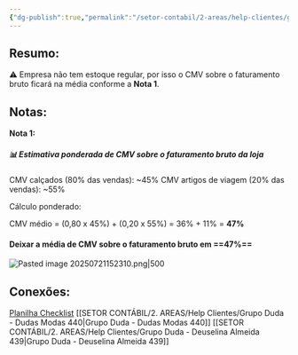 ```yaml
---
{"dg-publish":true,"permalink":"/setor-contabil/2-areas/help-clientes/grupo-duda-dudas-modas-440/","dgPassFrontmatter":true,"created":"2025-07-21T15:20:07.247-03:00","updated":"2025-07-22T10:08:22.975-03:00"}
---
```


## **Resumo:**

⚠️ Empresa não tem estoque regular, por isso o  CMV sobre o faturamento bruto ficará na média conforme a **Nota 1**.


## **Notas:**


**Nota 1:**
##### 📊 Estimativa ponderada de CMV sobre o faturamento bruto da loja


CMV calçados (80% das vendas): ~45%
CMV artigos de viagem (20% das vendas): ~55%

Cálculo ponderado:

CMV médio = (0,80 x 45%) + (0,20 x 55%) = 36% + 11% = **47%**

#### Deixar a média de CMV sobre o faturamento bruto em ==**47%**==



![Pasted image 20250721152310.png|500](/img/user/4%20ARQUIVOS/Pasted%20image%2020250721152310.png)



## **Conexões:**

[Planilha Checklist](https://docs.google.com/spreadsheets/d/1gXmgnmnMHAzqkPoeEKGZl5QKN-78s_vL/edit?gid=1532359170#gid=1532359170)
[[SETOR CONTÁBIL/2. AREAS/Help Clientes/Grupo Duda - Dudas Modas 440\|Grupo Duda - Dudas Modas 440]]
[[SETOR CONTÁBIL/2. AREAS/Help Clientes/Grupo Duda - Deuselina Almeida 439\|Grupo Duda - Deuselina Almeida 439]]
